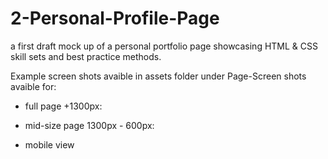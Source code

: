 # 2-Personal-Profile-Page

a first draft mock up of a personal portfolio page showcasing HTML & CSS skill sets and best practice methods.


Example screen shots avaible in assets folder under Page-Screen shots avaible for:

- full page +1300px: 

- mid-size page 1300px - 600px:

- mobile view

